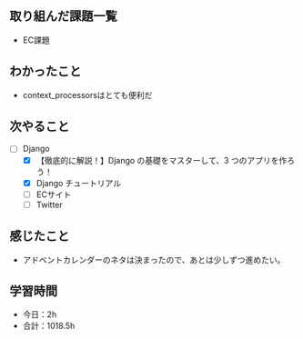 ## 取り組んだ課題一覧
- EC課題

## わかったこと
- context_processorsはとても便利だ

## 次やること
- [ ] Django
   - [x] 【徹底的に解説！】Django の基礎をマスターして、3 つのアプリを作ろう！
   - [x] Django チュートリアル
   - [ ] ECサイト
   - [ ] Twitter

## 感じたこと
- アドベントカレンダーのネタは決まったので、あとは少しずつ進めたい。

## 学習時間

- 今日：2h
- 合計：1018.5h